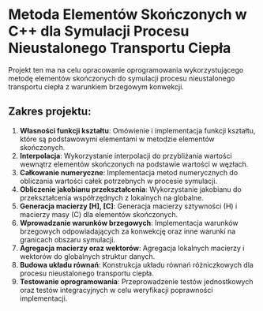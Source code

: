# Metoda Elementów Skończonych w C++ dla Symulacji Procesu Nieustalonego Transportu Ciepła

Projekt ten ma na celu opracowanie oprogramowania wykorzystującego metodę elementów skończonych do symulacji procesu nieustalonego transportu ciepła z warunkiem brzegowym konwekcji. 

## Zakres projektu:
1. **Własności funkcji kształtu**: Omówienie i implementacja funkcji kształtu, które są podstawowymi elementami w metodzie elementów skończonych.
2. **Interpolacja**: Wykorzystanie interpolacji do przybliżania wartości wewnątrz elementów skończonych na podstawie wartości w węzłach.
3. **Całkowanie numeryczne**: Implementacja metod numerycznych do obliczania wartości całek potrzebnych w procesie symulacji.
4. **Obliczenie jakobianu przekształcenia**: Wykorzystanie jakobianu do przekształcenia współrzędnych z lokalnych na globalne.
5. **Generacja macierzy [H], [C]**: Generacja macierzy sztywności (H) i macierzy masy (C) dla elementów skończonych.
6. **Wprowadzanie warunków brzegowych**: Implementacja warunków brzegowych odpowiadających za konwekcję oraz inne warunki na granicach obszaru symulacji.
7. **Agregacja macierzy oraz wektorów**: Agregacja lokalnych macierzy i wektorów do globalnych struktur danych.
8. **Budowa układu równań**: Konstrukcja układu równań różniczkowych dla procesu nieustalonego transportu ciepła.
9. **Testowanie oprogramowania**: Przeprowadzenie testów jednostkowych oraz testów integracyjnych w celu weryfikacji poprawności implementacji.


